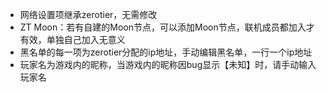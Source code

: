 - 网络设置项继承zerotier，无需修改
- ZT Moon：若有自建的Moon节点，可以添加Moon节点，联机成员都加入才有效，单独自己加入无意义
- 黑名单的每一项为zerotier分配的ip地址，手动编辑黑名单，一行一个ip地址
- 玩家名为游戏内的昵称，当游戏内的昵称因bug显示【未知】时，请手动输入玩家名